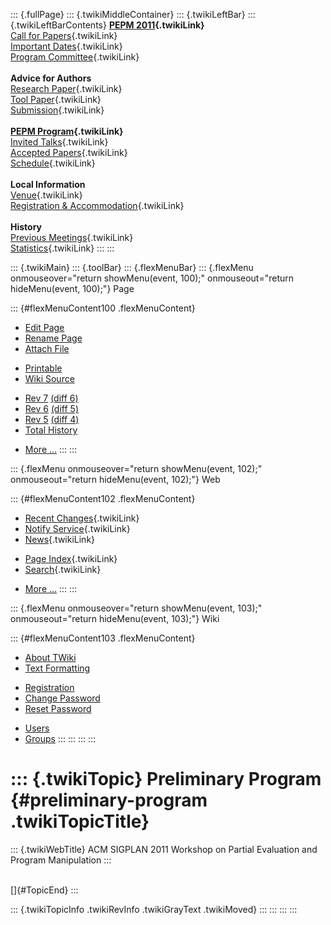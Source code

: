 ::: {.fullPage}
::: {.twikiMiddleContainer}
::: {.twikiLeftBar}
::: {.twikiLeftBarContents}
**[PEPM 2011](WebHome){.twikiLink}**\
[Call for Papers](CallForPapers){.twikiLink}\
[Important Dates](ImportantDates){.twikiLink}\
[Program Committee](ProgramCommittee){.twikiLink}\
\
**Advice for Authors**\
[Research Paper](ResearchPaperAdvice){.twikiLink}\
[Tool Paper](ToolPaperAdvice){.twikiLink}\
[Submission](PaperSubmission){.twikiLink}\
\
**[PEPM Program](Program){.twikiLink}**\
[Invited Talks](InvitedTalks){.twikiLink}\
[Accepted Papers](AcceptedPapers){.twikiLink}\
[Schedule](Program){.twikiLink}\
\
**Local Information**\
[Venue](WorkshopVenue){.twikiLink}\
[Registration & Accommodation](RegistrationAndAccomodation){.twikiLink}\
\
**History**\
[Previous Meetings](PreviousMeetings){.twikiLink}\
[Statistics](HistoricalStatistics){.twikiLink}
:::
:::

::: {.twikiMain}
::: {.toolBar}
::: {.flexMenuBar}
::: {.flexMenu onmouseover="return showMenu(event, 100);" onmouseout="return hideMenu(event, 100);"}
Page

::: {#flexMenuContent100 .flexMenuContent}
-   [Edit
    Page](http://www.program-transformation.org/edit/PEPM11/PreliminaryProgram?t=1536828947)
-   [Rename
    Page](http://www.program-transformation.org/rename/PEPM11/PreliminaryProgram)
-   [Attach
    File](http://www.program-transformation.org/attach/PEPM11/PreliminaryProgram)

<!-- -->

-   [Printable](http://www.program-transformation.org/view/PEPM11/PreliminaryProgram?skin=print.pattern)
-   [Wiki
    Source](http://www.program-transformation.org/view/PEPM11/PreliminaryProgram?skin=text&raw=on&contenttype=text/plain)

<!-- -->

-   [Rev
    7](http://www.program-transformation.org/view/PEPM11/PreliminaryProgram?rev=1.7)
    [(diff 6)](http://www.program-transformation.org/rdiff/PEPM11/PreliminaryProgram?rev1=1.7&rev2=1.6)
-   [Rev
    6](http://www.program-transformation.org/view/PEPM11/PreliminaryProgram?rev=1.6)
    [(diff 5)](http://www.program-transformation.org/rdiff/PEPM11/PreliminaryProgram?rev1=1.6&rev2=1.5)
-   [Rev
    5](http://www.program-transformation.org/view/PEPM11/PreliminaryProgram?rev=1.5)
    [(diff 4)](http://www.program-transformation.org/rdiff/PEPM11/PreliminaryProgram?rev1=1.5&rev2=1.4)
-   [Total
    History](http://www.program-transformation.org/rdiff/PEPM11/PreliminaryProgram)

<!-- -->

-   [More
    \...](http://www.program-transformation.org/oops/PEPM11/PreliminaryProgram?template=oopsmore&param1=1.7&param2=1.7)
:::
:::

::: {.flexMenu onmouseover="return showMenu(event, 102);" onmouseout="return hideMenu(event, 102);"}
Web

::: {#flexMenuContent102 .flexMenuContent}
-   [Recent Changes](WebChanges){.twikiLink}
-   [Notify Service](WebNotify){.twikiLink}
-   [News](WebNews){.twikiLink}

<!-- -->

-   [Page Index](WebIndex){.twikiLink}
-   [Search](WebSearch){.twikiLink}

<!-- -->

-   [More
    \...](http://www.program-transformation.org/oops/PEPM11/PreliminaryProgram?template=oopsmore&param1=1.7&param2=1.7)
:::
:::

::: {.flexMenu onmouseover="return showMenu(event, 103);" onmouseout="return hideMenu(event, 103);"}
Wiki

::: {#flexMenuContent103 .flexMenuContent}
-   [About
    TWiki](http://www.program-transformation.org/view/TWiki/WebHome)
-   [Text
    Formatting](http://www.program-transformation.org/view/TWiki/TextFormattingRules)

<!-- -->

-   [Registration](http://www.program-transformation.org/view/TWiki/TWikiRegistration)
-   [Change
    Password](http://www.program-transformation.org/view/TWiki/ChangePassword)
-   [Reset
    Password](http://www.program-transformation.org/view/TWiki/ResetPassword)

<!-- -->

-   [Users](http://www.program-transformation.org/view/Main/TWikiUsers)
-   [Groups](http://www.program-transformation.org/view/Main/TWikiGroups)
:::
:::
:::
:::

::: {.twikiTopic}
Preliminary Program {#preliminary-program .twikiTopicTitle}
===================

::: {.twikiWebTitle}
ACM SIGPLAN 2011 Workshop on Partial Evaluation and Program Manipulation
:::

\
[]{#TopicEnd}
:::

::: {.twikiTopicInfo .twikiRevInfo .twikiGrayText .twikiMoved}
:::
:::
:::
:::
